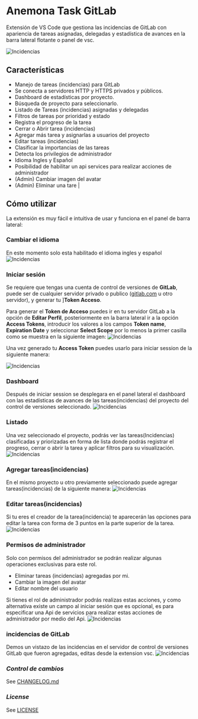 # **Anemona Task GitLab**
Extensión de VS Code que gestiona las incidencias de GitLab con apariencia de tareas asignadas, delegadas y estadística de avances en la barra lateral flotante o panel de vsc.

![Incidencias](/media/github/screenshot.gif)


## **Características**
- Manejo de tareas (incidencias) para GitLab
- Se conecta a servidores HTTP y HTTPS privados y públicos.
- Dashboard de estadísticas por proyecto.
- Búsqueda de proyecto para seleccionarlo.
- Listado de Tareas (incidencias) asignadas y delegadas
- Filtros de tareas por prioridad y estado
- Registra el progreso de la tarea
- Cerrar o Abrir tarea (incidencias)
- Agregar más tarea y asignarlas a usuarios del proyecto
- Editar tareas (incidencias)
- Clasificar la importancias de las tareas
- Detecta los privilegios de administrador
- Idioma Ingles y Español
- Posibilidad de habilitar un api services para realizar acciones de administrador
- (Admin) Cambiar imagen del avatar
- (Admin) Eliminar una tare                    |


## **Cómo utilizar**

La extensión es muy fácil e intuitiva de usar y funciona en el panel de barra lateral:

### **Cambiar el idioma**
En este momento solo esta habilitado el idioma ingles y español
![Incidencias](/media/github/lang.gif)

### **Iniciar sesión**
Se requiere que tengas una cuenta de control de versiones de **GitLab**, puede ser de cualquier servidor privado o publico ([gitlab.com](https://gitlab.com) u otro servidor), y generar tu ]**Token Acceso**. 

Para generar el **Token de Acceso** puedes ir en tu servidor GitLab a la opción de **Editar Perfil**, posteriormente en la barra lateral ir a la opción **Access Tokens**, introducir los valores a los campos **Token name**, **Expiration Date** y seleccionar **Select Scope** por lo menos la primer casilla como se muestra en la siguiente imagen:
![Incidencias](/media/github/access-token.gif)

Una vez generado tu **Access Token** puedes usarlo para iniciar session de la siguiente manera:

![Incidencias](/media/github/login.gif)

### **Dashboard**
Después de iniciar session se desplegara en el panel lateral el dashboard con las estadísticas de avances de las tareas(incidencias) del proyecto del control de versiones  seleccionado. 
![Incidencias](/media/github/sel-project.gif)

###  **Listado**
Una vez seleccionado el proyecto, podrás ver las tareas(Incidencias) clasificadas y priorizadas en forma de lista donde podrás registrar el progreso, cerrar o abrir la tarea y aplicar filtros para su visualización.  
![Incidencias](/media/github/list-tasks.gif)

###  **Agregar tareas(incidencias)**
En el mismo proyecto u otro previamente seleccionado puede agregar tareas(incidencias) de la siguiente manera:
![Incidencias](/media/github/new-task.gif)

###  **Editar tareas(incidencias)**
Si tu eres el creador de la tarea(incidencia) te aparecerán las opciones para editar la tarea con forma de 3 puntos en la parte superior de la tarea. 
![Incidencias](/media/github/edit-task.gif)

###   **Permisos de administrador**
Solo con permisos del administrador se podrán realizar algunas operaciones exclusivas para este rol.
- Eliminar tareas (incidencias) agregadas por mi.
- Cambiar la imagen del avatar
- Editar nombre del usuario

Si tienes el rol de administrador podrás realizas estas acciones, y como alternativa existe un campo al iniciar sesión que es opcional, es para especificar una Api de servicios para realizar estas acciones de administrador por medio del Api.
![Incidencias](/media/github/admin.gif)


###   **incidencias de GitLab**
Demos un vistazo de las incidencias en el servidor de control de versiones GitLab que fueron agregadas, editas desde la extension vsc.
![Incidencias](/media/github/issues.jpg)

### *Control de cambios*

See [CHANGELOG.md](https://github.com/CHANGELOG.md)

### *License*

See [LICENSE](https://github.com/LICENCE)
